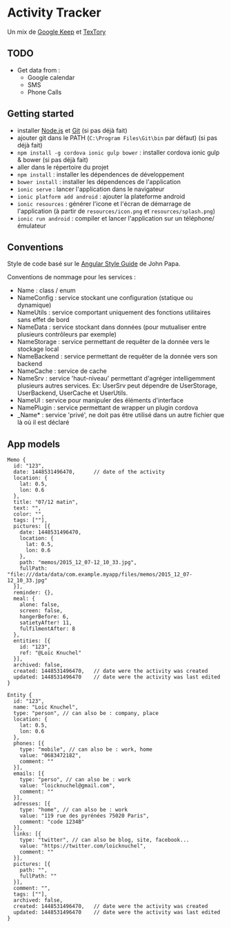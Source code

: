 # Activity Tracker

Un mix de [Google Keep](https://play.google.com/store/apps/details?id=com.google.android.keep) et [TexTory](https://play.google.com/store/apps/details?id=io.android.textory)

## TODO

- Get data from :
  - Google calendar
  - SMS
  - Phone Calls

## Getting started

- installer [Node.js](https://nodejs.org/) et [Git](https://git-scm.com/) (si pas déjà fait)
- ajouter git dans le PATH (`C:\Program Files\Git\bin` par défaut) (si pas déjà fait)
- `npm install -g cordova ionic gulp bower` : installer cordova ionic gulp & bower (si pas déjà fait)
- aller dans le répertoire du projet
- `npm install` : installer les dépendences de développement
- `bower install` : installer les dépendences de l'application
- `ionic serve` : lancer l'application dans le navigateur
- `ionic platform add android` : ajouter la plateforme android
- `ionic resources` : générer l'icone et l'écran de démarrage de l'application (à partir de `resources/icon.png` et `resources/splash.png`)
- `ionic run android` : compiler et lancer l'application sur un téléphone/émulateur

## Conventions

Style de code basé sur le [Angular Style Guide](https://github.com/johnpapa/angular-styleguide) de John Papa.

Conventions de nommage pour les services :

- Name          : class / enum
- NameConfig    : service stockant une configuration (statique ou dynamique)
- NameUtils     : service comportant uniquement des fonctions utilitaires sans effet de bord
- NameData      : service stockant dans données (pour mutualiser entre plusieurs contrôleurs par exemple)
- NameStorage   : service permettant de requêter de la donnée vers le stockage local
- NameBackend   : service permettant de requêter de la donnée vers son backend
- NameCache     : service de cache
- NameSrv       : service 'haut-niveau' permettant d'agréger intelligemment plusieurs autres services. Ex: UserSrv peut dépendre de UserStorage, UserBackend, UserCache et UserUtils.
- NameUI        : service pour manipuler des éléments d'interface
- NamePlugin    : service permettant de wrapper un plugin cordova
- _Name*        : service 'privé', ne doit pas être utilisé dans un autre fichier que là où il est déclaré

## App models

```
Memo {
  id: "123",
  date: 1448531496470,      // date of the activity
  location: {
    lat: 0.5,
    lon: 0.6
  },
  title: "07/12 matin",
  text: "",
  color: "",
  tags: [""],
  pictures: [{
    date: 1448531496470,
    location: {
      lat: 0.5,
      lon: 0.6
    },
    path: "memos/2015_12_07-12_10_33.jpg",
    fullPath: "file:///data/data/com.example.myapp/files/memos/2015_12_07-12_10_33.jpg"
  }],
  reminder: {},
  meal: {
    alone: false,
    screen: false,
    hangerBefore: 6,
    satietyAfter! 11,
    fulfilmentAfter: 8
  },
  entities: [{
    id: "123",
    ref: "@Loïc Knuchel"
  }],
  archived: false,
  created: 1448531496470,   // date were the activity was created
  updated: 1448531496470    // date were the activity was last edited
}
```

```
Entity {
  id: "123",
  name: "Loïc Knuchel",
  type: "person", // can also be : company, place
  location: {
    lat: 0.5,
    lon: 0.6
  },
  phones: [{
    type: "mobile", // can also be : work, home
    value: "0683472182",
    comment: ""
  }],
  emails: [{
    type: "perso", // can also be : work
    value: "loicknuchel@gmail.com",
    comment: ""
  }],
  adresses: [{
    type: "home", // can also be : work
    value: "119 rue des pyrénées 75020 Paris",
    comment: "code 1234B"
  }],
  links: [{
    type: "twitter", // can also be blog, site, facebook...
    value: "https://twitter.com/loicknuchel",
    comment: ""
  }],
  pictures: [{
    path: "",
    fullPath: ""
  }],
  comment: "",
  tags: [""],
  archived: false,
  created: 1448531496470,   // date were the activity was created
  updated: 1448531496470    // date were the activity was last edited
}
```
